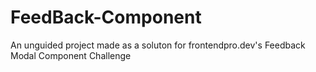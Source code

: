 # FeedBack-Component
An unguided project made as a soluton for frontendpro.dev's Feedback Modal Component Challenge
